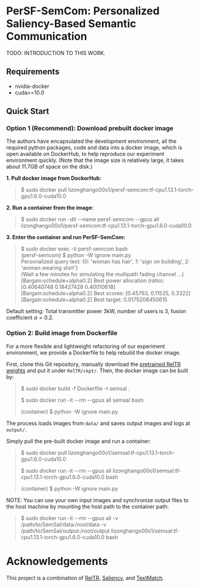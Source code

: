 # PerSF-SemCom: Personalized Saliency-Based Semantic Communication

TODO: INTRODUCTION TO THIS WORK.

## Requirements

* nvidia-docker
* cuda>=10.0

## Quick Start

### Option 1 (Recommend): Download prebuilt docker image
The authors have encapsulated the development environment, all the 
required python packages, code and data into a docker image, which 
is open available on DockerHub, to help reproduce our experiment 
environment quickly. (Note that the image size is relatively large, 
it takes about 11.7GB of space on the disk.)

**1. Pull docker image from DockerHub:**
> $ sudo docker pull lizonghango00o1/persf-semcom:tf-cpu1.13.1-torch-gpu1.6.0-cuda10.0

**2. Run a container from the image:**
> $ sudo docker run -dit --name persf-semcom --gpus all lizonghango00o1/persf-semcom:tf-cpu1.13.1-torch-gpu1.6.0-cuda10.0

**3. Enter the container and run PerSF-SemCom:**
> $ sudo docker exec -ti persf-semcom bash \
> (persf-semcom) $ python -W ignore main.py \
> Personalized query text: {0: 'woman has hair', 1: 'sign on building', 2: 'woman wearing shirt'} \
> (Wait a few minutes for simulating the multipath fading channel ...) \
> [Bargain:schedule+alpha0.2] Best power allocation (ratio): [0.40640748 0.18427428 0.40010618] \
> [Bargain:schedule+alpha0.2] Best scores: [0.45763, 0.11525, 0.3322] \
> [Bargain:schedule+alpha0.2] Best target: 0.0175208450615 

Default setting: Total transmitter power 3kW, number of users is 3, 
fusion coefficient $\alpha=0.2$.

### Option 2: Build image from Dockerfile
For a more flexible and lightweight refactoring of our experiment 
environment, we provide a Dockerfile to help rebuild the docker image.


First, clone this Git repository, manually download the [pretrained RelTR weights](https://drive.google.com/file/d/1id6oD_iwiNDD6HyCn2ORgRTIKkPD3tUD/view) and put it under ``RelTR/ckpt/``.
Then, the docker image can be built by:

> $ sudo docker build -f Dockerfile -t semsal .
>
> $ sudo docker run -it --rm --gpus all semsal bash
> 
> (container) $ python -W ignore main.py

The process loads images from ``data/`` and saves output images and logs at ``output/``.


Simply pull the pre-built docker image and run a container:

> $ sudo docker pull lizonghango00o1/semsal:tf-cpu1.13.1-torch-gpu1.6.0-cuda10.0
> 
> $ sudo docker run -it --rm --gpus all lizonghango00o1/semsal:tf-cpu1.13.1-torch-gpu1.6.0-cuda10.0 bash
> 
> (container) $ python -W ignore main.py

NOTE: You can use your own input images and synchronize output files to the host machine by mounting the host path to the container path:

> $ sudo docker run -it --rm --gpus all -v /path/to/SemSal/data:/root/data -v /path/to/SemSal/output:/root/output lizonghango00o1/semsal:tf-cpu1.13.1-torch-gpu1.6.0-cuda10.0 bash

# Acknowledgements
This project is a combination of [RelTR](https://github.com/yrcong/RelTR), [Saliency](https://github.com/alexanderkroner/saliency), and [TextMatch](https://github.com/MachineLP/TextMatch).